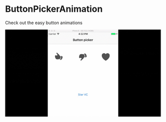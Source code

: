 # ButtonPickerAnimation
Check out the easy button animations

![alt tag](https://github.com/tungfam/ButtonPickerAnimation/blob/master/demo_animation%20_.gif)
